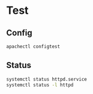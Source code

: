 # Test

## Config

```sh
apachectl configtest
```

## Status

```sh
systemctl status httpd.service
systemctl status -l httpd
```
